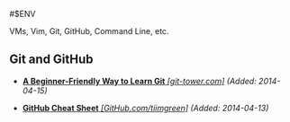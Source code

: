 #$ENV

VMs, Vim, Git, GitHub, Command Line, etc.

## Git and GitHub

* [**A Beginner-Friendly Way to Learn Git** *[git-tower.com]*](http://www.git-tower.com/learn/) *(Added: 2014-04-15)*

* [**GitHub Cheat Sheet** *[GitHub.com/tiimgreen]*](https://github.com/tiimgreen/github-cheat-sheet) *(Added: 2014-04-13)*

